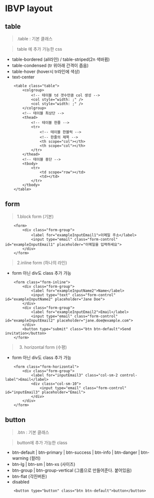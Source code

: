 # IBVP layout

## table

> .table : 기본 클래스

> table 에 추가 가능한 css
- table-bordered (all라인) / table-striped(2n 색바뀜)
- table-condensed (tr 위아래 간격이 좁음)
- table-hover (hover시 tr라인에 색상)
- text-center

````
    <table class="table">
        <colgroup>
            <!-- 테이블 td 갯수만큼 col 생성 -->
            <col style="width: ;" />
            <col style="width: ;" />
        </colgroup>
        <!-- 테이블 최상단 -->
        <thead>
            <!-- 테이블 한줄 -->
            <tr>
                <!-- 테이블 한블럭 -->
                <!-- 한줄의 제목 -->
                <th scope="col"></th>
                <th scope="col"></th>
            </tr>
        </thead>
        <!-- 테이블 중단 -->
        <tbody>
            <tr>
                <td scope="row"></td>
                <td></td>
            </tr>
        </tbody>
    </table>
````

## form

> 1.block form (기본)

````
    <form>
        <div class="form-group">
            <label for="exampleInputEmail1">이메일 주소</label>
            <input type="email" class="form-control" id="exampleInputEmail1" placeholder="이메일을 입력하세요">
        </div>
    </form>
````

> 2.inline form (하나의 라인)
- form 아닌 div도 class 추가 가능

````
    <form class="form-inline">
        <div class="form-group">
            <label for="exampleInputName2">Name</label>
            <input type="text" class="form-control" id="exampleInputName2" placeholder="Jane Doe">
        </div>
        <div class="form-group">
            <label for="exampleInputEmail2">Email</label>
            <input type="email" class="form-control" id="exampleInputEmail2" placeholder="jane.doe@example.com">
        </div>
        <button type="submit" class="btn btn-default">Send invitation</button>
    </form>
````

> 3. horizontal form (수평)
- form 아닌 div도 class 추가 가능

````
    <form class="form-horizontal">
        <div class="form-group">
            <label for="inputEmail3" class="col-sm-2 control-label">Email</label>
            <div class="col-sm-10">
                <input type="email" class="form-control" id="inputEmail3" placeholder="Email">
            </div>
        </div>
    </form>
````

## button

> .btn : 기본 클래스

> button에 추가 가능한 class
- btn-default | btn-primary | btn-success | btn-info | btn-danger | btn-warning (컬러)
- btn-lg | btn-sm | btn-xs (사이즈)
- btn-group | btn-group-vertical (그룹으로 만들어준다. 붙어있음)
- btn-flat (각진버튼)
- disabled

````
    <button type="button" class="btn btn-default">button</button>
````
